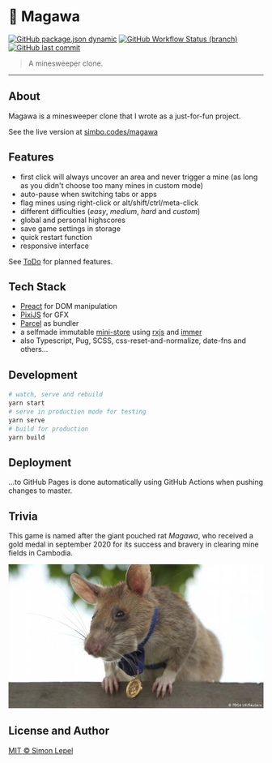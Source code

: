 # 🐀 Magawa

[![GitHub package.json dynamic](https://img.shields.io/github/package-json/version/simbo/magawa)](https://github.com/simbo/magawa/blob/master/package.json)
[![GitHub Workflow Status (branch)](https://img.shields.io/github/workflow/status/simbo/magawa/CI/master)](https://github.com/simbo/magawa/actions?query=workflow%3ACI)
[![GitHub last commit](https://img.shields.io/github/last-commit/simbo/magawa/master)](https://github.com/simbo/magawa/commits/master)

> A minesweeper clone.

---

## About

Magawa is a minesweeper clone that I wrote as a just-for-fun project.

See the live version at [simbo.codes/magawa](https://simbo.codes/magawa)

## Features

- first click will always uncover an area and never trigger a mine (as long as
  you didn't choose too many mines in custom mode)
- auto-pause when switching tabs or apps
- flag mines using right-click or alt/shift/ctrl/meta-click
- different difficulties (_easy_, _medium_, _hard_ and _custom_)
- global and personal highscores
- save game settings in storage
- quick restart function
- responsive interface

See [ToDo](./TODO.md) for planned features.

## Tech Stack

- [Preact](https://preactjs.com/) for DOM manipulation
- [PixiJS](https://www.pixijs.com/) for GFX
- [Parcel](https://parceljs.org/) as bundler
- a selfmade immutable [mini-store](./src/scripts/store/store.ts) using
  [rxjs](https://rxjs-dev.firebaseapp.com/) and
  [immer](https://immerjs.github.io/immer/docs/introduction)
- also Typescript, Pug, SCSS, css-reset-and-normalize, date-fns and others...

## Development

```sh
# watch, serve and rebuild
yarn start
# serve in production mode for testing
yarn serve
# build for production
yarn build
```

## Deployment

...to GitHub Pages is done automatically using GitHub Actions when pushing
changes to master.

## Trivia

This game is named after the giant pouched rat _Magawa_, who received a gold medal
in september 2020 for its success and bravery in clearing mine fields in
Cambodia.

![Magawa](./magawa.jpg)

## License and Author

[MIT &copy; Simon Lepel](http://simbo.mit-license.org/)
